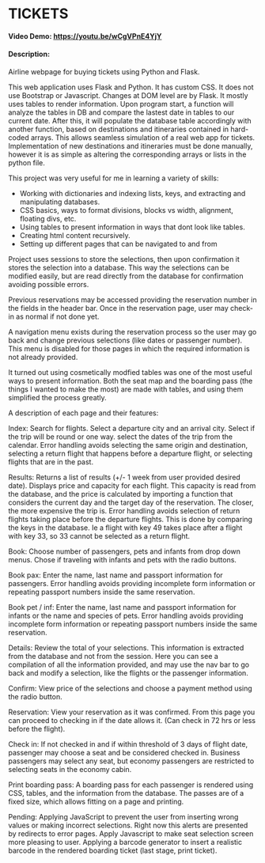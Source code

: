 # TICKETS
#### Video Demo:  https://youtu.be/wCgVPnE4YjY
#### Description:
Airline webpage for buying tickets using Python and Flask.

This web application uses Flask and Python.
It has custom CSS. It does not use Bootstrap or Javascript. Changes at DOM level are by Flask.
It mostly uses tables to render information.
Upon program start, a function will analyze the tables in DB and compare the lastest date in tables to our current date.
After this, it will populate the database table accordingly with another function, based on destinations and itineraries contained in hard-coded arrays. This allows seamless simulation of a real web app for tickets.
Implementation of new destinations and itineraries must be done manually, however it is as simple as altering the corresponding arrays or lists in the python file.

This project was very useful for me in learning a variety of skills:
- Working with dictionaries and indexing lists, keys, and extracting and manipulating databases.
- CSS basics, ways to format divisions, blocks vs width, alignment, floating divs, etc.
- Using tables to present information in ways that dont look like tables.
- Creating html content recursively.
- Setting up different pages that can be navigated to and from


Project uses sessions to store the selections, then upon confirmation it stores the selection into a database.
This way the selections can be modified easily, but are read directly from the database for confirmation avoiding possible errors.

Previous reservations may be accessed providing the reservation number in the fields in the header bar. Once in the reservation page, user may check-in as normal if not done yet.

A navigation menu exists during the reservation process so the user may go back and change previous selections (like dates or passenger number). This menu is disabled for those pages in which the required information is not already provided.

It turned out using cosmetically modfied tables was one of the most useful ways to present information.
Both the seat map and the boarding pass (the things I wanted to make the most) are made with tables, and using them simplified the process greatly.

A description of each page and their features:

Index:
Search for flights.
Select a departure city and an arrival city.
Select if the trip will be round or one way.
select the dates of the trip from the calendar.
Error handling avoids selecting the same origin and destination, selecting a return flight that happens before a departure flight,
or selecting flights that are in the past.

Results:
Returns a list of results (+/- 1 week from user provided desired date).
Displays price and capacity for each flight. This capacity is read from the database, and the price is calculated by importing a function that
considers the current day and the target day of the reservation. The closer, the more expensive the trip is.
Error handling avoids selection of return flights taking place before the departure flights. This is done by comparing the keys in the database.
Ie a flight with key 49 takes place after a flight with key 33, so 33 cannot be selected as a return flight.

Book:
Choose number of passengers, pets and infants from drop down menus.
Chose if traveling with infants and pets with the radio buttons.

Book pax:
Enter the name, last name and passport information for passengers. 
Error handling avoids providing incomplete form information or repeating passport numbers inside the same reservation.

Book pet / inf:
Enter the name, last name and passport information for infants or the name and species of pets.
Error handling avoids providing incomplete form information or repeating passport numbers inside the same reservation.

Details:
Review the total of your selections. This information is extracted from the database and not from the session.
Here you can see a compilation of all the information provided, and may use the nav bar to go back and modify a selection,
like the flights or the passenger information.

Confirm:
View price of the selections and choose a payment method using the radio button.

Reservation:
View your reservation as it was confirmed. From this page you can proceed to checking in if the date allows it. (Can check in 72 hrs or less before the flight).

Check in:
If not checked in and if within threshold of 3 days of flight date, passenger may choose a seat and be considered checked in.
Business passengers may select any seat, but economy passengers are restricted to selecting seats in the economy cabin.

Print boarding pass:
A boarding pass for each passenger is rendered using CSS, tables, and the information from the database. The passes are of a fixed size, which allows fitting on a page and printing.

Pending:
Applying JavaScript to prevent the user from inserting wrong values or making incorrect selections. Right now this alerts are presented by redirects to error pages.
Apply Javascript to make seat selection screen more pleasing to user.
Applying a barcode generator to insert a realistic barcode in the rendered boarding ticket (last stage, print ticket).




